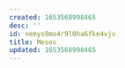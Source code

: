 ```yaml
---
created: 1653568998465
desc: ''
id: nemys8mo4r9l0ha6fke4vjv
title: Mesos
updated: 1653568998465
---
```

   
